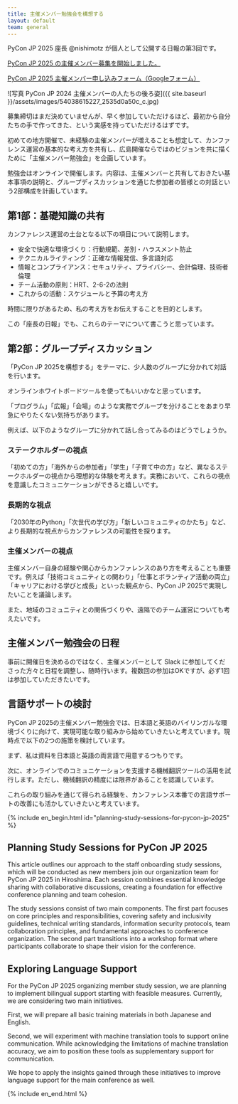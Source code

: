 ```yaml
---
title: 主催メンバー勉強会を構想する
layout: default
team: general
---
```


PyCon JP 2025 座長 @nishimotz が個人として公開する日報の第3回です。

[PyCon JP 2025 の主催メンバー募集を開始しました。](https://pyconjp.blogspot.com/2024/12/call-for-organizing-members-ja.html)

[PyCon JP 2025 主催メンバー申し込みフォーム（Googleフォーム）](https://forms.gle/7irqYKhZVj7AY7LfA)

<div class="image-center">
![写真 PyCon JP 2024 主催メンバーの人たちの後ろ姿]({{ site.baseurl }}/assets/images/54038615227_2535d0a50c_c.jpg)
</div>

募集締切はまだ決めていませんが、早く参加していただけるほど、最初から自分たちの手で作ってきた、という実感を持っていただけるはずです。

初めての地方開催で、未経験の主催メンバーが増えることも想定して、カンファレンス運営の基本的な考え方を共有し、広島開催ならではのビジョンを共に描くために「主催メンバー勉強会」を企画しています。

勉強会はオンラインで開催します。内容は、主催メンバーと共有しておきたい基本事項の説明と、グループディスカッションを通じた参加者の皆様との対話という2部構成を計画しています。

## 第1部：基礎知識の共有

カンファレンス運営の土台となる以下の項目について説明します。

- 安全で快適な環境づくり：行動規範、差別・ハラスメント防止
- テクニカルライティング：正確な情報発信、多言語対応
- 情報とコンプライアンス：セキュリティ、プライバシー、会計倫理、技術者倫理
- チーム活動の原則：HRT、2-6-2の法則
- これからの活動：スケジュールと予算の考え方

時間に限りがあるため、私の考え方をお伝えすることを目的とします。

この「座長の日報」でも、これらのテーマについて書こうと思っています。

## 第2部：グループディスカッション

「PyCon JP 2025を構想する」をテーマに、少人数のグループに分かれて対話を行います。

オンラインホワイトボードツールを使ってもいいかなと思っています。

「プログラム」「広報」「会場」のような実務でグループを分けることをあまり早急にやりたくない気持ちがあります。

例えば、以下のようなグループに分かれて話し合ってみるのはどうでしょうか。

### ステークホルダーの視点

「初めての方」「海外からの参加者」「学生」「子育て中の方」など、異なるステークホルダーの視点から理想的な体験を考えます。実務において、これらの視点を意識したコミュニケーションができると嬉しいです。

### 長期的な視点

「2030年のPython」「次世代の学び方」「新しいコミュニティのかたち」など、より長期的な視点からカンファレンスの可能性を探ります。

### 主催メンバーの視点

主催メンバー自身の経験や関心からカンファレンスのあり方を考えることも重要です。例えば「技術コミュニティとの関わり」「仕事とボランティア活動の両立」「キャリアにおける学びと成長」といった観点から、PyCon JP 2025で実現したいことを議論します。

また、地域のコミュニティとの関係づくりや、遠隔でのチーム運営についても考えたいです。

## 主催メンバー勉強会の日程

事前に開催日を決めるのではなく、主催メンバーとして Slack に参加してくださった方々と日程を調整し、随時行います。複数回の参加はOKですが、必ず1回は参加していただきたいです。

## 言語サポートの検討

PyCon JP 2025の主催メンバー勉強会では、日本語と英語のバイリンガルな環境づくりに向けて、実現可能な取り組みから始めていきたいと考えています。現時点で以下の2つの施策を検討しています。

まず、私は資料を日本語と英語の両言語で用意するつもりです。

次に、オンラインでのコミュニケーションを支援する機械翻訳ツールの活用を試行します。ただし、機械翻訳の精度には限界があることを認識しています。

これらの取り組みを通じて得られる経験を、カンファレンス本番での言語サポートの改善にも活かしていきたいと考えています。

{% include en_begin.html id="planning-study-sessions-for-pycon-jp-2025" %}

## Planning Study Sessions for PyCon JP 2025

This article outlines our approach to the staff onboarding study sessions, which will be conducted as new members join our organization team for PyCon JP 2025 in Hiroshima. Each session combines essential knowledge sharing with collaborative discussions, creating a foundation for effective conference planning and team cohesion.

The study sessions consist of two main components. The first part focuses on core principles and responsibilities, covering safety and inclusivity guidelines, technical writing standards, information security protocols, team collaboration principles, and fundamental approaches to conference organization. The second part transitions into a workshop format where participants collaborate to shape their vision for the conference.

## Exploring Language Support

For the PyCon JP 2025 organizing member study session, we are planning to implement bilingual support starting with feasible measures. Currently, we are considering two main initiatives.

First, we will prepare all basic training materials in both Japanese and English.

Second, we will experiment with machine translation tools to support online communication. While acknowledging the limitations of machine translation accuracy, we aim to position these tools as supplementary support for communication.

We hope to apply the insights gained through these initiatives to improve language support for the main conference as well.

{% include en_end.html %}
